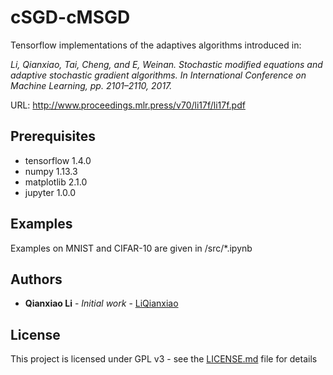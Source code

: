# cSGD-cMSGD

Tensorflow implementations of the adaptives algorithms introduced in:

*Li, Qianxiao, Tai, Cheng, and E, Weinan. Stochastic modified
equations and adaptive stochastic gradient algorithms.
In International Conference on Machine Learning, pp.
2101–2110, 2017.*

URL: <http://www.proceedings.mlr.press/v70/li17f/li17f.pdf>

## Prerequisites

* tensorflow 1.4.0
* numpy 1.13.3
* matplotlib 2.1.0
* jupyter 1.0.0

## Examples

Examples on MNIST and CIFAR-10 are given in /src/*.ipynb

## Authors

* **Qianxiao Li** - *Initial work* - [LiQianxiao](https://github.com/LiQianxiao)

## License

This project is licensed under GPL v3 - see the [LICENSE.md](LICENSE.md) file for details
